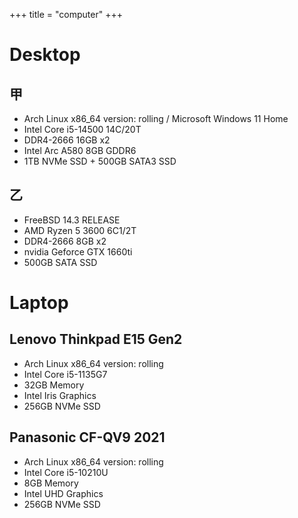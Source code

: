 +++
title = "computer"
+++

# Desktop
## 甲
- Arch Linux x86_64 version: rolling / Microsoft Windows 11 Home
- Intel Core i5-14500 14C/20T
- DDR4-2666 16GB x2
- Intel Arc A580 8GB GDDR6
- 1TB NVMe SSD + 500GB SATA3 SSD


## 乙
- FreeBSD 14.3 RELEASE
- AMD Ryzen 5 3600 6C1/2T
- DDR4-2666 8GB x2
- nvidia Geforce GTX 1660ti
- 500GB SATA SSD


# Laptop
## Lenovo Thinkpad E15 Gen2
- Arch Linux x86_64 version: rolling
- Intel Core i5-1135G7
- 32GB Memory
- Intel Iris Graphics
- 256GB NVMe SSD

## Panasonic CF-QV9 2021
- Arch Linux x86_64 version: rolling
- Intel Core i5-10210U
- 8GB Memory
- Intel UHD Graphics
- 256GB NVMe SSD
